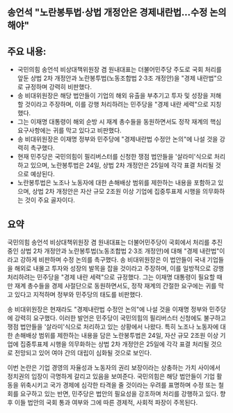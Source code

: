 ## 송언석 "노란봉투법·상법 개정안은 경제내란법…수정 논의해야"

## 주요 내용:
*   국민의힘 송언석 비상대책위원장 겸 원내대표는 더불어민주당 주도로 국회 처리를 앞둔 상법 2차 개정안과 노란봉투법(노동조합법 2·3조 개정안)을 "경제 내란법"으로 규정하며 강력히 비판했다.
*   송 비대위원장은 해당 법안들이 기업의 해외 유출을 부추기고 투자 및 성장을 저해할 것이라고 주장하며, 이를 강행 처리하려는 민주당을 "경제 내란 세력"으로 지칭했다.
*   그는 이재명 대통령이 해외 순방 시 재계 총수들을 동원하면서도 정작 재계의 핵심 요구사항에는 귀를 막고 있다고 비판했다.
*   송 비대위원장은 이재명 정부와 민주당에 "경제내란법 수정안 논의"에 나설 것을 강력히 촉구했다.
*   현재 민주당은 국민의힘이 필리버스터를 신청한 쟁점 법안들을 '살라미'식으로 처리하고 있으며, 노란봉투법은 24일, 상법 2차 개정안은 25일에 각각 표결 처리될 것으로 예상된다.
*   노란봉투법은 노조나 노동자에 대한 손해배상 범위를 제한하는 내용을 포함하고 있으며, 상법 2차 개정안은 자산 규모 2조원 이상 기업에 집중투표제 시행을 의무화하는 것이 주요 골자이다.

## 요약

국민의힘 송언석 비상대책위원장 겸 원내대표는 더불어민주당이 국회에서 처리를 추진 중인 상법 2차 개정안과 노란봉투법(노동조합법 2·3조 개정안)에 대해 "경제 내란법"이라고 강하게 비판하며 수정 논의를 촉구했다. 송 비대위원장은 이 법안들이 국내 기업들을 해외로 내몰고 투자와 성장의 발목을 잡을 것이라고 주장하며, 이를 일방적으로 강행 처리하려는 민주당을 "경제 내란 세력"으로 규정했다. 그는 이재명 대통령이 필요할 때만 재계 총수들을 경제 사절단으로 동원하면서도, 정작 재계의 간절한 요구에는 귀를 막고 있다고 지적하며 정부와 민주당의 태도를 비판했다.

송 비대위원장은 현재라도 "경제내란법 수정안 논의"에 나설 것을 이재명 정부와 민주당에 강력히 요구했다. 이러한 발언은 민주당이 국민의힘의 필리버스터 신청에도 불구하고 쟁점 법안들을 '살라미'식으로 처리하고 있는 상황에서 나왔다. 특히 노조나 노동자에 대한 손해배상 범위를 제한하는 내용을 담은 노란봉투법은 24일, 자산 규모 2조원 이상 기업에 집중투표제 시행을 의무화하는 상법 2차 개정안은 25일에 각각 표결 처리될 것으로 전망되고 있어 여야 간의 대립이 심화될 것으로 보인다.

이번 논란은 기업 경영의 자율성과 노동자의 권리 보장이라는 상충하는 가치 사이에서 정치권의 입장이 극명하게 갈리고 있음을 보여준다. 국민의힘은 해당 법안들이 기업 활동을 위축시키고 국가 경제에 심각한 타격을 줄 것이라는 우려를 표명하며 수정 또는 철회를 요구하고 있는 반면, 민주당은 법안의 필요성을 강조하며 처리를 강행하고 있다. 향후 이들 법안의 국회 통과 여부와 그에 따른 경제적, 사회적 파장이 주목된다.